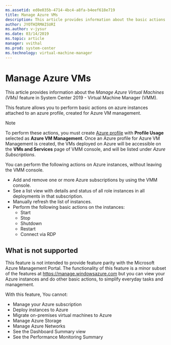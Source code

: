 ```yaml
---
ms.assetid: ed0e035b-4714-4bc4-a8fa-b4eef618e719
title: Manage Azure VMs
description: This article provides information about the basic actions you can do on Azure instances, without leaving the VMM console.
author: JYOTHIRMAISURI
ms.author: v-jysur
ms.date: 03/14/2019
ms.topic: article
manager: vvithal
ms.prod: system-center
ms.technology: virtual-machine-manager
---
```


# Manage Azure VMs
This article provides information about the *Manage Azure Virtual Machines (VMs)* feature in System Center 2019 - Virtual Machine Manager (VMM).

This feature allows you to perform basic actions on azure instances attached to an azure profile, created for Azure VM management.

>[!NOTE]
> To perform these actions, you must create [Azure profile](azure-subscription.md) with **Profile Usage** selected as **Azure VM Management**. Once an Azure profile  for Azure VM Management is created, the VMs deployed on Azure will be accessible on the **VMs and Services** page of VMM console, and will be listed under *Azure Subscriptions*.

You can perform the following actions on Azure instances, without leaving the VMM console.

- Add and remove one or more Azure subscriptions by using the VMM console.
- See a list view with details and status of all role instances in all deployments in that subscription.
- Manually refresh the list of instances.
- Perform the following basic actions on the instances:
    - Start
    - Stop
    - Shutdown
    - Restart
    - Connect via RDP

## What is not supported
This feature is not intended to provide feature parity with the Microsoft Azure Management Portal. The functionality of this feature is a minor subset of the features at https://manage.windowsazure.com but you can view your Azure instances and do other basic actions, to simplify everyday tasks and management.

With this feature, You cannot:
- Manage your Azure subscription
- Deploy instances to Azure
- Migrate on-premises virtual machines to Azure
- Manage Azure Storage
- Manage Azure Networks
- See the Dashboard Summary view
- See the Performance Monitoring Summary

